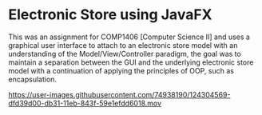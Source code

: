 # Electronic Store using JavaFX

This was an assignment for COMP1406 [Computer Science II] and uses a graphical user interface to attach to an electronic store model with an understanding of the Model/View/Controller paradigm, the goal was to maintain a separation between the GUI and the underlying electronic store model with a continuation of applying the principles of OOP, such as encapsulation.

https://user-images.githubusercontent.com/74938190/124304569-dfd39d00-db31-11eb-843f-59e1efdd6018.mov
